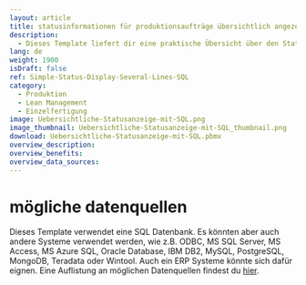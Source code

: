 ```yaml
---
layout: article
title: statusinformationen für produktionsaufträge übersichtlich angezeigt – dein dashboard mit SQL datenanbindung
description: 
  - Dieses Template liefert dir eine praktische Übersicht über den Status mehrerer Produktionslinien und basiert auf einer SQL Datenbank. Es zeigt sowohl den Fortschritt der Produktionslinien als auch der einzelnen Arbeitsgänge an. Für unkompliziertes Monitoring deiner Produktionsaufträge jetzt einfach Template herunterladen!
lang: de
weight: 1900
isDraft: false
ref: Simple-Status-Display-Several-Lines-SQL
category:
  - Produktion
  - Lean Management
  - Einzelfertigung
image: Uebersichtliche-Statusanzeige-mit-SQL.png
image_thumbnail: Uebersichtliche-Statusanzeige-mit-SQL_thumbnail.png
download: Uebersichtliche-Statusanzeige-mit-SQL.pbmx
overview_description:
overview_benefits:
overview_data_sources:
---
```


# mögliche datenquellen

Dieses Template verwendet eine SQL Datenbank. Es könnten aber auch andere Systeme verwendet werden, wie z.B. ODBC, MS SQL Server, MS Access, MS Azure SQL, Oracle Database, IBM DB2, MySQL, PostgreSQL, MongoDB, Teradata oder Wintool. Auch ein ERP Systeme könnte sich dafür eignen. Eine Auflistung an möglichen Datenquellen findest du [hier](https://peakboard.com/schnittstellen/).